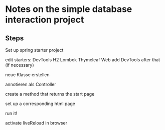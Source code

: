 # Notes on the simple database interaction project

## Steps

Set up spring starter project

edit starters:
DevTools
H2
Lombok
Thymeleaf
Web
add DevTools after that (if necessary)

neue Klasse erstellen

annotieren als Controller

create a method that returns the start page

set up a corresponding html page

run it!

activate liveReload in browser

